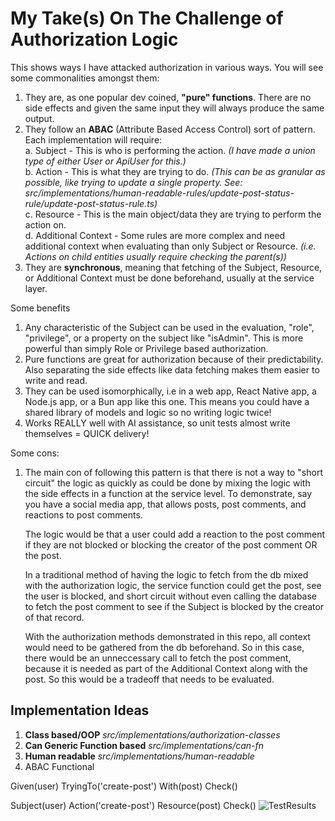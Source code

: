 # My Take(s) On The Challenge of Authorization Logic

This shows ways I have attacked authorization in various ways. You will see some commonalities amongst them:

1. They are, as one popular dev coined, **"pure" functions**. There are no side effects and given the same input they will always produce the same output.
2. They follow an **ABAC** (Attribute Based Access Control) sort of pattern. Each implementation will require: <br />
   a. Subject - This is who is performing the action. _(I have made a union type of either User or ApiUser for this.)_ <br />
   b. Action - This is what they are trying to do. _(This can be as granular as possible, like trying to update a single property. See: src/implementations/human-readable-rules/update-post-status-rule/update-post-status-rule.ts)_ <br />
   c. Resource - This is the main object/data they are trying to perform the action on. <br />
   d. Additional Context - Some rules are more complex and need additional context when evaluating than only Subject or Resource. _(i.e. Actions on child entities usually require checking the parent(s))_ <br />
3. They are **synchronous**, meaning that fetching of the Subject, Resource, or Additional Context must be done beforehand, usually at the service layer.

Some benefits

1. Any characteristic of the Subject can be used in the evaluation, "role", "privilege", or a property on the subject like "isAdmin". This is more powerful than simply Role or Privilege based authorization.
2. Pure functions are great for authorization because of their predictability. Also separating the side effects like data fetching makes them easier to write and read.
3. They can be used isomorphically, i.e in a web app, React Native app, a Node.js app, or a Bun app like this one. This means you could have a shared library of models and logic so no writing logic twice!
4. Works REALLY well with AI assistance, so unit tests almost write themselves = QUICK delivery!

Some cons:

1. The main con of following this pattern is that there is not a way to "short circuit" the logic as quickly as could be done by mixing the logic with the side effects in a function at the service level.
   To demonstrate, say you have a social media app, that allows posts, post comments, and reactions to post comments.

   The logic would be that a user could add a reaction to the post comment if they are not blocked or blocking the creator of the post comment OR the post.

   In a traditional method of having the logic to fetch from the db mixed with the authorization logic, the service function could get the post, see the user is blocked, and short circuit without even calling
   the database to fetch the post comment to see if the Subject is blocked by the creator of that record.

   With the authorization methods demonstrated in this repo, all context would need to be gathered from the db beforehand. So in this case, there would be an unneccessary call to fetch the post comment, because
   it is needed as part of the Additional Context along with the post. So this would be a tradeoff that needs to be evaluated.

## Implementation Ideas

1. **Class based/OOP** _src/implementations/authorization-classes_
2. **Can Generic Function based** _src/implementations/can-fn_
3. **Human readable** _src/implementations/human-readable_
4. ABAC Functional

Given(user)
TryingTo('create-post')
With(post)
Check()

Subject(user)
Action('create-post')
Resource(post)
Check()
![TestResults](https://github.com/user-attachments/assets/7e186725-2156-41c2-be24-ef5f4094f665)
